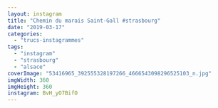 ```yaml
---
layout: instagram
title: "Chemin du marais Saint-Gall #strasbourg"
date: "2019-03-17"
categories: 
  - "trucs-instagrammes"
tags:
  - "instagram"
  - "strasbourg"
  - "alsace"
coverImage: "53416965_392555328197266_4666543098296525103_n.jpg"
imgWidth: 360
imgHeight: 360
instagram: BvH_yO7BifO
---
```

